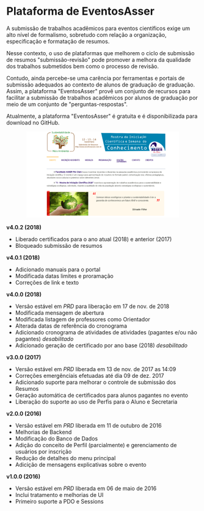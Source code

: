 # Plataforma de EventosAsser

A submissão de trabalhos acadêmicos para eventos científicos exige um alto nível de formalismo, sobretudo com relação a organização, especificação e formatação de resumos. 

Nesse contexto, o uso de plataformas que melhorem o ciclo de submissão de resumos "submissão-revisão" pode promover a melhora da qualidade dos trabalhos submetidos bem como o processo de revisão. 

Contudo, ainda percebe-se uma carência por ferramentas e portais de submissão adequados ao contexto de alunos de graduação de graduação. Assim, a plataforma "EventosAsser" provê um conjunto de recursos para facilitar a submissão de trabalhos acadêmicos por alunos de graduação por meio de um conjunto de "perguntas-respostas". 

Atualmente, a plataforma "EventosAsser" é gratuita e é disponibilizada para download no GitHub.

<p align="center">
  <img width="400" src="eventosasser.png" alt="Screenshot"/>
</p>

**v4.0.2 (2018)**
   - Liberado certificados para o ano atual (2018) e anterior (2017)
   - Bloqueado submissão de resumos 

**v4.0.1 (2018)**
   - Adicionado manuais para o portal
   - Modificada datas limites e proramação
   - Correções de link e texto


**v4.0.0 (2018)**
   - Versão estável em *PRD* para liberação em 17 de nov. de 2018
   - Modificada mensagem de abertura
   - Modificada listagem de professores como Orientador
   - Alterada datas de referência do cronograma
   - Adicionado cronograma de atividades de atividades (pagantes e/ou não pagantes) _desabilitado_
   - Adicionado geração de certificado por ano base (2018) _desabilitado_

**v3.0.0 (2017)**
   - Versão estável em *PRD* liberada em 13 de nov. de 2017 as 14:09
   - Correções emergênciais efetuadas até dia 09 de dez. 2017
   - Adicionado suporte para melhorar o controle de submissão dos Resumos
   - Geração automática de certificados para alunos pagantes no evento
   - Liberação do suporte ao uso de Perfis para o Aluno e Secretaria

**v2.0.0 (2016)**
   - Versão estável em *PRD* liberada em 11 de outubro de 2016
   - Melhorias de Backend
   - Modificação do Banco de Dados
   - Adição do conceito de Perfil (parcialmente) e gerenciamento de usuários por inscrição
   - Redução de detalhes do menu principal
   - Adicição de mensagens explicativas sobre o evento

**v1.0.0 (2016)**
   - Versão estável em *PRD* liberada em 06 de maio de 2016   
   - Inclui tratamento e melhorias de UI
   - Primeiro suporte a PDO e Sessions
